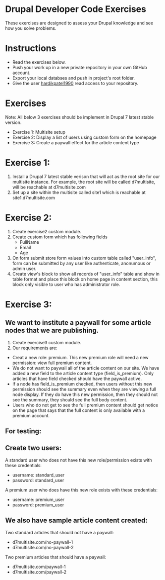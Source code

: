 # Drupal Developer Code Exercises
These exercises are designed to assess your Drupal knowledge and see how you solve problems.

# Instructions
* Read the exercises below.
* Push your work up in a new private repository in your own GitHub account.
* Export your local databses and push in project's root folder.
* Give the user [hardikpatel1990](https://github.com/hardikpatel1990) read access to your repository.

# Exercises

Note: All below 3 exercises should be implement in Drupal 7 latest stable version.

* Exercise 1: Multisite setup
* Exercise 2:  Display a list of users using custom form on the homepage
* Exercise 3: Create a paywall effect for the article content type

# Exercise 1:
1. Install a Drupal 7 latest stable verison that will act as the root site for our multisite instance. For example, the root site will be called d7multisite, will be reachable at d7multisite.com
2. Set up a site within the multisite called site1 which is reachable at site1.d7multisite.com

# Exercise 2:
1. Create exercise2 custom module.
2. Create custom form which has following fields
   * FullName
   * Email
   * Age
3. On form submit store form values into custom table called "user_info", form can be submitted by any user like authenticate, anonumous or admin user.
4. Create view's block to show all records of "user_info" table and show in table format and place this block on home page in content section, this block only visible to user who has administrator role.

# Exercise 3:
We want to institute a paywall for some article nodes that we are publishing.
--
1. Create exercise3 custom module.
2. Our requirements are:

* Creat a new role: premium. This new premium role will need a new permission: view full premium content.
* We do not want to paywall all of the article content on our site. We have added a new field to the article content type (field_is_premium). Only articles that have field checked should have the paywall active.
* If a node has field_is_premium checked, then users without this new permission should see the summary even when they are viewing a full node display. If they do have this new permission, then they should not see the summary, they should see the full body content.
* Users who do not get to see the full premium content should get notice on the page that says that the full content is only available with a premium account.

For testing:
--
Create two users:
--
A standard user who does not have this new role/permission exists with these credentials:
* username: standard_user
* password: standard_user

A premium user who does have this new role exists with these credentials:
* username: premium_user
* password: premium_user


We also have sample article content created:
--

Two standard articles that should not have a paywall:
* d7multisite.com/no-paywall-1
* d7multisite.com/no-paywall-2


Two premium articles that should have a paywall:
* d7multisite.com/paywall-1
* d7multisite.com/paywall-2

